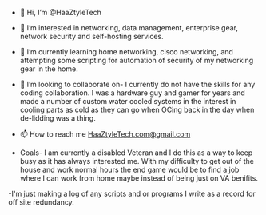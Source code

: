 - 👋 Hi, I’m @HaaZtyleTech

- 👀 I’m interested in networking, data management, enterprise gear, network security and self-hosting services.

- 🌱 I’m currently learning home networking, cisco networking, and attempting some scripting for automation of security of my networking gear in the home. 

- 💞️ I’m looking to collaborate on- I currently do not have the skills for any coding collaboration. I was a hardware guy and gamer for years and made a 
      number of custom water cooled systems in the interest in cooling parts as cold as they can go when OCing back in the day when de-lidding was a thing.

- 📫 How to reach me HaaZtyleTech.com@gmail.com

- Goals- I am currently a disabled Veteran and I do this as a way to keep busy as it has always interested me. With my difficulty to get out of the house 
    and work normal hours the end game would be to find a job where I can work from home maybe instead of being just on VA benifits.

-I'm just making a log of any scripts and or programs I write as a record for off site redundancy.
